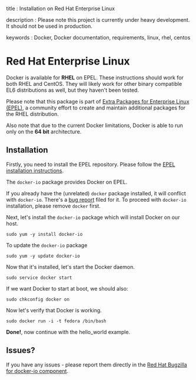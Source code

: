 title
:   Installation on Red Hat Enterprise Linux

description
:   Please note this project is currently under heavy development. It
    should not be used in production.

keywords
:   Docker, Docker documentation, requirements, linux, rhel, centos

Red Hat Enterprise Linux
========================

Docker is available for **RHEL** on EPEL. These instructions should work
for both RHEL and CentOS. They will likely work for other binary
compatible EL6 distributions as well, but they haven't been tested.

Please note that this package is part of [Extra Packages for Enterprise
Linux (EPEL)](https://fedoraproject.org/wiki/EPEL), a community effort
to create and maintain additional packages for the RHEL distribution.

Also note that due to the current Docker limitations, Docker is able to
run only on the **64 bit** architecture.

Installation
------------

Firstly, you need to install the EPEL repository. Please follow the
[EPEL installation
instructions](https://fedoraproject.org/wiki/EPEL#How_can_I_use_these_extra_packages.3F).

The `docker-io` package provides Docker on EPEL.

If you already have the (unrelated) `docker` package installed, it will
conflict with `docker-io`. There's a [bug
report](https://bugzilla.redhat.com/show_bug.cgi?id=1043676) filed for
it. To proceed with `docker-io` installation, please remove `docker`
first.

Next, let's install the `docker-io` package which will install Docker on
our host.

~~~~ {.sourceCode .bash}
sudo yum -y install docker-io
~~~~

To update the `docker-io` package

~~~~ {.sourceCode .bash}
sudo yum -y update docker-io
~~~~

Now that it's installed, let's start the Docker daemon.

~~~~ {.sourceCode .bash}
sudo service docker start
~~~~

If we want Docker to start at boot, we should also:

~~~~ {.sourceCode .bash}
sudo chkconfig docker on
~~~~

Now let's verify that Docker is working.

~~~~ {.sourceCode .bash}
sudo docker run -i -t fedora /bin/bash
~~~~

**Done!**, now continue with the hello\_world example.

Issues?
-------

If you have any issues - please report them directly in the [Red Hat
Bugzilla for docker-io
component](https://bugzilla.redhat.com/enter_bug.cgi?product=Fedora%20EPEL&component=docker-io).
